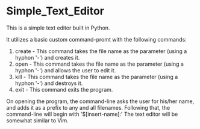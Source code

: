 # Simple_Text_Editor
This is a simple text editor built in Python.

It utilizes a basic custom command-promt with the following commands:
1. create - This command takes the file name as the parameter (using a hyphon '-') and creates it.
2. open - This command takes the file name as the parameter (using a hyphon '-') and allows the user to edit it.
3. kill - This command takes the file name as the parameter (using a hyphon '-') and destroys it.
4. exit - This command exits the program.

On opening the program, the command-line asks the user for his/her name, and adds it as a prefix to any and all filenames.
Following that, the command-line will begin with '$[insert-name]:'
The text editor will be somewhat similar to Vim.